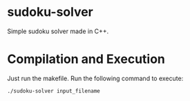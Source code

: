 # sudoku-solver
Simple sudoku solver made in C++.

# Compilation and Execution
Just run the makefile. Run the following command to execute:

```
./sudoku-solver input_filename
